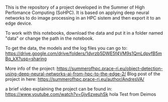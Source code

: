 This is the repository of a project developed in the Summer of High Perfomance Computing (SoHPC).
It is based on applying deep neural networks to do image processing in an HPC sistem and then export it to an edge device.

To work with this notebooks, download the data and put it in a folder named "data" or change the path in the notebook.


To get the data, the models and the log files you can go to:
https://drive.google.com/drive/folders/1dvrzb5DWE5f4VM9s1QmLdpvfB5mBq_kX?usp=sharing


More info of the project:
https://summerofhpc.prace-ri.eu/object-detection-using-deep-neural-networks-ai-from-hpc-to-the-edge-2/
Blog post of the project in here:
https://summerofhpc.prace-ri.eu/author/AndresVA/


a brief video explaining the project can be found in:
https://www.youtube.com/watch?v=Gjv6zxeuhSk
hola
Test from Deimos

